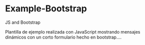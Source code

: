 # Example-Bootstrap
JS and Bootstrap

Plantilla de ejemplo realizada con JavaScript mostrando mensajes dinámicos con un corto formulario hecho en bootstrap....
